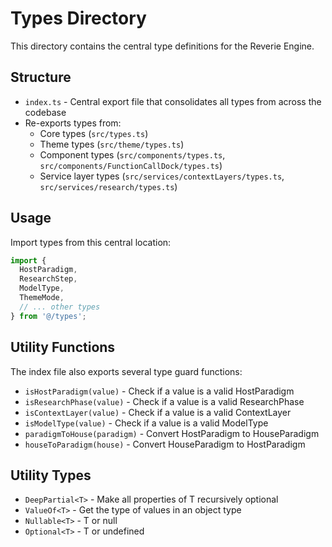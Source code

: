 # Types Directory

This directory contains the central type definitions for the Reverie Engine.

## Structure

- `index.ts` - Central export file that consolidates all types from across the codebase
- Re-exports types from:
  - Core types (`src/types.ts`)
  - Theme types (`src/theme/types.ts`)
  - Component types (`src/components/types.ts`, `src/components/FunctionCallDock/types.ts`)
  - Service layer types (`src/services/contextLayers/types.ts`, `src/services/research/types.ts`)

## Usage

Import types from this central location:

```typescript
import { 
  HostParadigm, 
  ResearchStep, 
  ModelType,
  ThemeMode,
  // ... other types
} from '@/types';
```

## Utility Functions

The index file also exports several type guard functions:

- `isHostParadigm(value)` - Check if a value is a valid HostParadigm
- `isResearchPhase(value)` - Check if a value is a valid ResearchPhase
- `isContextLayer(value)` - Check if a value is a valid ContextLayer
- `isModelType(value)` - Check if a value is a valid ModelType
- `paradigmToHouse(paradigm)` - Convert HostParadigm to HouseParadigm
- `houseToParadigm(house)` - Convert HouseParadigm to HostParadigm

## Utility Types

- `DeepPartial<T>` - Make all properties of T recursively optional
- `ValueOf<T>` - Get the type of values in an object type
- `Nullable<T>` - T or null
- `Optional<T>` - T or undefined